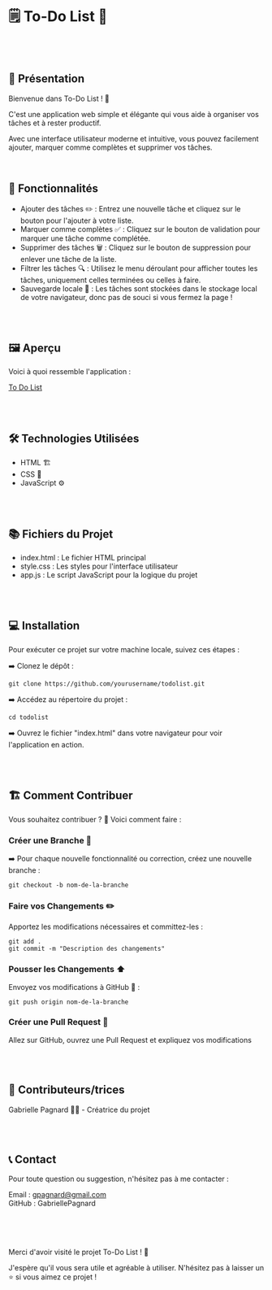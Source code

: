 # 🗒️ To-Do List 🎯
<br>
<br>

## 📜 Présentation

Bienvenue dans To-Do List ! 🌟    

C'est une application web simple et élégante qui vous aide à organiser vos tâches et à rester productif.   

Avec une interface utilisateur moderne et intuitive, vous pouvez facilement ajouter, marquer comme complètes et supprimer vos tâches.

<br>

## 🚀 Fonctionnalités

- Ajouter des tâches ✏️ : Entrez une nouvelle tâche et cliquez sur le bouton pour l'ajouter à votre liste.   
- Marquer comme complètes ✅ : Cliquez sur le bouton de validation pour marquer une tâche comme complétée.   
- Supprimer des tâches 🗑️ : Cliquez sur le bouton de suppression pour enlever une tâche de la liste.   
- Filtrer les tâches 🔍 : Utilisez le menu déroulant pour afficher toutes les tâches, uniquement celles terminées ou celles à faire.   
- Sauvegarde locale 💾 : Les tâches sont stockées dans le stockage local de votre navigateur, donc pas de souci si vous fermez la page !   
  
<br>
<br>

## 🖼️ Aperçu

Voici à quoi ressemble l'application :   

[To Do List](https://gabriellepagnard.github.io/ToDoList.github.io/)   

<br>
<br>

## 🛠️ Technologies Utilisées

- HTML 🏗️    
- CSS 🎨   
- JavaScript ⚙️   

<br>
<br>

## 📚 Fichiers du Projet

- index.html : Le fichier HTML principal   
- style.css : Les styles pour l'interface utilisateur   
- app.js : Le script JavaScript pour la logique du projet    

<br>
<br>

## 💻 Installation

Pour exécuter ce projet sur votre machine locale, suivez ces étapes :   

➡️ Clonez le dépôt :   

`git clone https://github.com/yourusername/todolist.git`   

➡️ Accédez au répertoire du projet :   

`cd todolist`   

➡️ Ouvrez le fichier "index.html" dans votre navigateur pour voir l'application en action.   

<br>
<br>

## 🏗️ Comment Contribuer

Vous souhaitez contribuer ? 🎉 Voici comment faire :   

### Créer une Branche 🌿

➡️ Pour chaque nouvelle fonctionnalité ou correction, créez une nouvelle branche :   

`git checkout -b nom-de-la-branche`   

### Faire vos Changements ✏️   

Apportez les modifications nécessaires et committez-les :   

`git add .`   
`git commit -m "Description des changements"`   

### Pousser les Changements ⬆️   

Envoyez vos modifications à GitHub 📨 :

`git push origin nom-de-la-branche`   

### Créer une Pull Request 🔄   

Allez sur GitHub, ouvrez une Pull Request et expliquez vos modifications   

<br>
<br>

## 🤝 Contributeurs/trices

Gabrielle Pagnard 🧑‍💻 - Créatrice du projet

<br>
<br>

## 📞 Contact

Pour toute question ou suggestion, n'hésitez pas à me contacter :   

Email : gpagnard@gmail.com   
GitHub : GabriellePagnard   

<br>
<br>
<br>

Merci d'avoir visité le projet To-Do List ! 🚀   

J'espère qu'il vous sera utile et agréable à utiliser. N'hésitez pas à laisser un ⭐ si vous aimez ce projet !